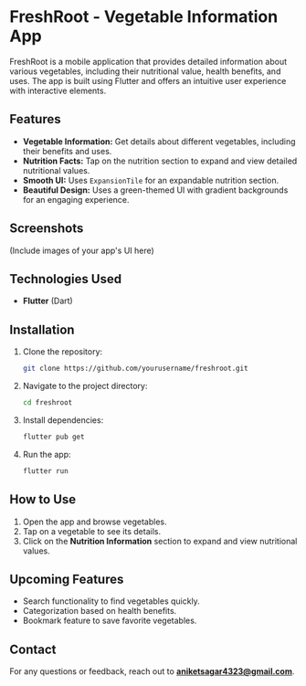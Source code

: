 # FreshRoot - Vegetable Information App

FreshRoot is a mobile application that provides detailed information about various vegetables, including their nutritional value, health benefits, and uses. The app is built using Flutter and offers an intuitive user experience with interactive elements.

## Features
- **Vegetable Information:** Get details about different vegetables, including their benefits and uses.
- **Nutrition Facts:** Tap on the nutrition section to expand and view detailed nutritional values.
- **Smooth UI:** Uses `ExpansionTile` for an expandable nutrition section.
- **Beautiful Design:** Uses a green-themed UI with gradient backgrounds for an engaging experience.

## Screenshots
(Include images of your app's UI here)

## Technologies Used
- **Flutter** (Dart)

## Installation
1. Clone the repository:
   ```sh
   git clone https://github.com/yourusername/freshroot.git
   ```
2. Navigate to the project directory:
   ```sh
   cd freshroot
   ```
3. Install dependencies:
   ```sh
   flutter pub get
   ```
4. Run the app:
   ```sh
   flutter run
   ```

## How to Use
1. Open the app and browse vegetables.
2. Tap on a vegetable to see its details.
3. Click on the **Nutrition Information** section to expand and view nutritional values.

## Upcoming Features
- Search functionality to find vegetables quickly.
- Categorization based on health benefits.
- Bookmark feature to save favorite vegetables.


## Contact
For any questions or feedback, reach out to **aniketsagar4323@gmail.com**.

